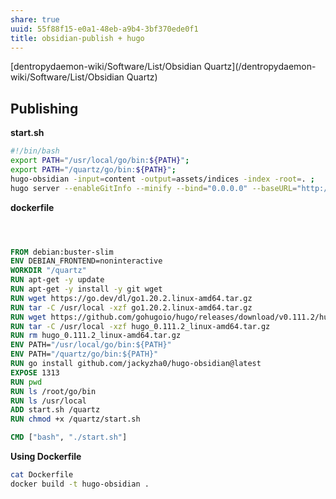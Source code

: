 ```yaml
---
share: true
uuid: 55f88f15-e0a1-48eb-a9b4-3bf370ede0f1
title: obsidian-publish + hugo
---
```

[dentropydaemon-wiki/Software/List/Obsidian Quartz](/dentropydaemon-wiki/Software/List/Obsidian Quartz)

## Publishing

**start.sh**
``` bash
#!/bin/bash
export PATH="/usr/local/go/bin:${PATH}";
export PATH="/quartz/go/bin:${PATH}";
hugo-obsidian -input=content -output=assets/indices -index -root=. ;
hugo server --enableGitInfo --minify --bind="0.0.0.0" --baseURL="http://localhost" --port=1313 --appendPort="true" --liveReloadPort=-1

```

**dockerfile**
``` dockerfile



FROM debian:buster-slim
ENV DEBIAN_FRONTEND=noninteractive
WORKDIR "/quartz"
RUN apt-get -y update
RUN apt-get -y install -y git wget
RUN wget https://go.dev/dl/go1.20.2.linux-amd64.tar.gz
RUN tar -C /usr/local -xzf go1.20.2.linux-amd64.tar.gz
RUN wget https://github.com/gohugoio/hugo/releases/download/v0.111.2/hugo_0.111.2_linux-amd64.tar.gz
RUN tar -C /usr/local -xzf hugo_0.111.2_linux-amd64.tar.gz
RUN rm hugo_0.111.2_linux-amd64.tar.gz
ENV PATH="/usr/local/go/bin:${PATH}"
ENV PATH="/quartz/go/bin:${PATH}"
RUN go install github.com/jackyzha0/hugo-obsidian@latest
EXPOSE 1313
RUN pwd
RUN ls /root/go/bin
RUN ls /usr/local
ADD start.sh /quartz
RUN chmod +x /quartz/start.sh

CMD ["bash", "./start.sh"]


```


**Using Dockerfile**

``` bash
cat Dockerfile
docker build -t hugo-obsidian .